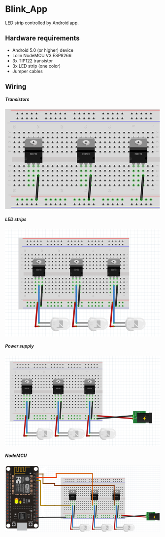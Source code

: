 # Blink_App
LED strip controlled by Android app. 

## Hardware requirements
- Android 5.0 (or higher) device 
- Lolin NodeMCU V3 ESP8266
- 3x TIP122 transistor
- 3x LED strip (one color)
- Jumper cables

## Wiring

##### Transistors
![Alt text](img/transistors.png "Transistors")

##### LED strips
![Alt text](img/led_strips.png "LED strips")

##### Power supply
![Alt text](img/power.png "Power")

##### NodeMCU
![Alt text](img/nodeMCU_wiring.png "NodeMCU")




